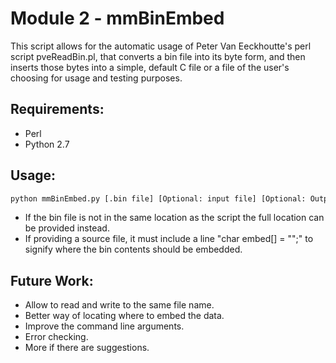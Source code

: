 # Module 2 - mmBinEmbed

This script allows for the automatic usage of Peter Van Eeckhoutte's perl script pveReadBin.pl, that converts a bin file into its byte form, and then inserts those bytes into a simple, default C file or a file of the user's choosing for usage and testing purposes.


## Requirements:

- Perl
- Python 2.7

## Usage:

```bash
python mmBinEmbed.py [.bin file] [Optional: input file] [Optional: Output file]
```

- If the bin file is not in the same location as the script the full location can be provided instead.
- If providing a source file, it must include a line \"char embed[] = \"\";\" to signify where the bin contents should be embedded.

## Future Work:

- Allow to read and write to the same file name.
- Better way of locating where to embed the data.
- Improve the command line arguments.
- Error checking.
- More if there are suggestions.
